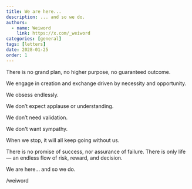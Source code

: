 ```yaml
---
title: We are here...
description: ... and so we do.
authors:
  - name: Weiword
    link: https://x.com/_weiword
categories: [general]
tags: [letters]
date: 2028-01-25 
order: 1
---
```

There is no grand plan, no higher purpose, no guaranteed outcome.

We engage in creation and exchange driven by necessity and opportunity.

We obsess endlessly.

We don’t expect applause or understanding.

We don’t need validation.

We don't want sympathy.

When we stop, it will all keep going without us.

There is no promise of success, nor assurance of failure. There is only life — an endless flow of risk, reward, and decision.

We are here... and so we do.

/weiword
